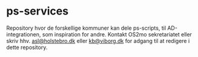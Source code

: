 # ps-services
Repository hvor de forskellige kommuner kan dele ps-scripts, til AD-integrationen, som inspiration for andre. 
Kontakt OS2mo sekretariatet eller skriv hhv. asl@holstebro.dk eller kb@viborg.dk for adgang til at redigere i dette repository.
